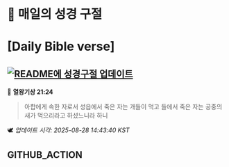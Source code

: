 # 🙏 매일의 성경 구절
# [Daily Bible verse]
## [![README에 성경구절 업데이트](https://github.com/DONGSUKA/first_test/actions/workflows/update-readme-bible.yml/badge.svg)](https://github.com/DONGSUKA/first_test/actions/workflows/update-readme-bible.yml)
<!-- START_BIBLE_VERSE -->
📖 **열왕기상 21:24**
> 아합에게 속한 자로서 성읍에서 죽은 자는 개들이 먹고 들에서 죽은 자는 공중의 새가 먹으리라고 하셨느니라 하니

🕊️ _업데이트 시각: 2025-08-28 14:43:40 KST_
  <!-- END_BIBLE_VERSE -->
## GITHUB_ACTION
